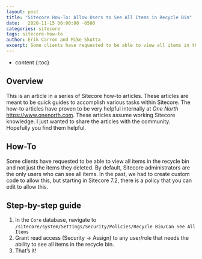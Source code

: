 ```yaml
---
layout: post
title: "Sitecore How-To: Allow Users to See All Items in Recycle Bin"
date:   2020-11-15 00:00:00 -0500
categories: sitecore
tags: sitecore-how-to
author: Erik Carron and Mike Skutta
excerpt: Some clients have requested to be able to view all items in the recycle bin and not just the items they deleted. By default, Sitecore administrators are the only users who can see all items. In the past we had to create custom code to allow this, but starting in Sitecore 7.2 there is a policy that you can edit to allow this.
---
```


* content
{:toc}

## Overview

This is an article in a series of Sitecore how-to articles. These articles are meant to be quick guides to accomplish various tasks within Sitecore. The how-to articles have proven to be very helpful internally at *One North* https://www.onenorth.com.  These articles assume working Sitecore knowledge. I just wanted to share the articles with the community. Hopefully you find them helpful.

## How-To

Some clients have requested to be able to view all items in the recycle bin and not just the items they deleted. By default, Sitecore administrators are the only users who can see all items. In the past, we had to create custom code to allow this, but starting in Sitecore 7.2, there is a policy that you can edit to allow this.

## Step-by-step guide

1. In the `Core` database, navigate to `/sitecore/system/Settings/Security/Policies/Recycle Bin/Can See All Items`
1. Grant read access (Security → Assign) to any user/role that needs the ability to see all items in the recycle bin.
1. That’s it!